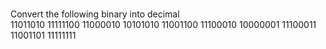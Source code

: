 <br> Convert the following binary into decimal </br>
11011010
11111100
11000010
10101010
11001100
11100010
10000001
11100011
11001101
11111111
